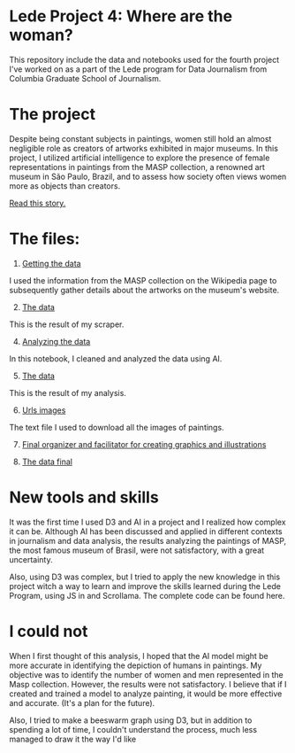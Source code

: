 # Lede Project 4: Where are the woman?

This repository include the data and notebooks used for the fourth project I've worked on as a part of the Lede program for Data Journalism from Columbia Graduate School of Journalism.

# The project

Despite being constant subjects in paintings, women still hold an almost negligible role as creators of artworks exhibited in major museums. 
In this project, I utilized artificial intelligence to explore the presence of female representations in paintings from the MASP collection, a renowned art museum in São Paulo, Brazil, and to assess how society often views women more as objects than creators.

[Read this story.](https://juditecypreste.com/portfolio-lede/project-04/)

# The files:

1. [Getting the data](https://github.com/juditecypreste/where-woman-ai/blob/main/scrapper_paintings.ipynb)

I used the information from the MASP collection on the Wikipedia page to subsequently gather details about the artworks on the museum's website.

2. [The data](https://github.com/juditecypreste/where-woman-ai/blob/main/paints_links_full.csv)

This is the result of my scraper.

4. [Analyzing the data](https://github.com/juditecypreste/zombie_songs/blob/main/tiktok_analysis.ipynb)

In this notebook, I cleaned and analyzed the data using AI.

5. [The data](https://github.com/juditecypreste/where-woman-ai/blob/main/masp_classificated.csv)

This is the result of my analysis.

6. [Urls images](https://github.com/juditecypreste/where-woman-ai/tree/main/catch_images)

The text file I used to download all the images of paintings.

7. [Final organizer and facilitator for creating graphics and illustrations](https://github.com/juditecypreste/where-woman-ai/blob/main/fancy_beeswarm_chart.ipynb)

8. [The data final](https://github.com/juditecypreste/where-woman-ai/blob/main/data_paintings.csv)

   
# New tools and skills
It was the first time I used D3 and AI in a project and I realized how complex it can be. Although AI has been discussed and applied in different contexts in journalism and data analysis, the results analyzing the paintings of MASP, the most famous museum of Brasil, were not satisfactory, with a great uncertainty. 

Also, using D3 was complex, but I tried to apply the new knowledge in this project witch a way to learn and improve the skills learned during the Lede Program, using JS in and Scrollama. The complete code can be found here.

# I could not
When I first thought of this analysis, I hoped that the AI ​​model might be more accurate in identifying the depiction of humans in paintings. My objective was to identify the number of women and men represented in the Masp collection. However, the results were not satisfactory. I believe that if I created and trained a model to analyze painting, it would be more effective and accurate. (It's a plan for the future). 

Also, I tried to make a beeswarm graph using D3, but in addition to spending a lot of time, I couldn't understand the process, much less managed to draw it the way I'd like
